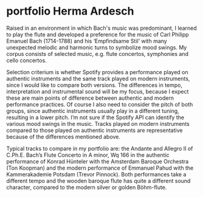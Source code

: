 # portfolio Herma Ardesch
Raised in an environment in which Bach's music was predominant, I learned to play the flute and developed a preference for the music of Carl Philipp Emanuel Bach (1714-1788) and his ‘Empfindsame Stil’ with many unexpected melodic and harmonic turns to symbolize mood swings. My corpus consists of selected music, e.g. flute concertos, symphonies and cello concertos. 

Selection criterium is whether Spotify provides a performance played on authentic instruments and the same track played on modern instruments, since I would like to compare both versions. The differences in tempo, interpretation and instrumental sound will be my focus, because I expect these are main points of difference between authentic and modern performance practices. Of course I also need to consider the pitch of both groups, since authentic instruments usually play in a different tuning, resulting in a lower pitch. I’m not sure if the Spotify API can identify the various mood swings in the music. Tracks played on modern instruments compared to those played on authentic instruments are representative because of the differences mentioned above. 

Typical tracks to compare in my portfolio are: the Andante and Allegro II of C.Ph.E. Bach’s Flute Concerto in A minor, Wq 166 in the authentic performance of Konrad Hünteler with the Amsterdam Baroque Orchestra (Ton Koopman) and the modern performance of Emmanuel Pahud with the Kammerakademie Potsdam (Trevor Pinnock). Both performances take a different tempo and the wooden baroque flute has quite a different sound character, compared to the modern silver or golden Böhm-flute.
